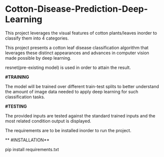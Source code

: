 # Cotton-Disease-Prediction-Deep-Learning
 
 This project leverages the visual features of cotton plants/leaves inorder to classify them into 4 categories.

 This project presents a cotton leaf disease classification algorithm that leverages these distinct appearances and advances in computer vision made possible by deep learning. 

 resnet(pre-existing model) is used in order to attain the result.

**#TRAINING**

 The model will be trained over different train-test splits to better understand the amount of image data needed to apply deep learning for such classification tasks.

 **#TESTING**

 The provided inputs are tested against the standard trained inputs and the most related condition output is displayed.

 The requirements are to be installed inorder to run the project.
 
** #INSTALLATION**
 
 pip install requirements.txt


